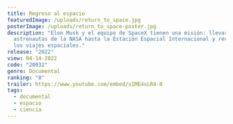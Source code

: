 ```yaml
---
title: Regreso al espacio
featuredImage: /uploads/return_to_space.jpg
posterImage: /uploads/return_to_space-poster.jpg
description: "Elon Musk y el equipo de SpaceX tienen una misión: llevar a varios
  astronautas de la NASA hasta la Estación Espacial Internacional y revolucionar
  los viajes espaciales."
release: "2022"
view: 04-14-2022
code: "20032"
genre: Documental
ranking: "8"
trailer: https://www.youtube.com/embed/sIME4sLR4-8
tags:
  - documental
  - espacio
  - ciencia
---
```

